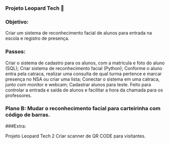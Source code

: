 ### Projeto Leopard Tech 🐯

### Objetivo:
  
Criar um sistema de reconhecimento facial de alunos para entrada na escola e registro de presença.

### Passos:
  
Criar o sistema de cadastro para os alunos, com a matricula e foto do aluno (SQL); Criar sistema de reconhecimento facial (Python); Conforme o aluno entra pela catraca, realizar uma consulta de qual turma pertence e marcar presença no NSA ou criar uma lista; Conectar o sistema em uma catraca, junto com monitor e webcam; Cadastrar alunos para teste. Feito para controlar a entrada e saída de alunos e facilitar a hora da chamada para os professores.

### Plano B: Mudar o reconhecimento facial para carteirinha com código de barras.

###Extra:
  
Projeto Leopard Tech 2 Criar scanner de QR CODE para visitantes. 
